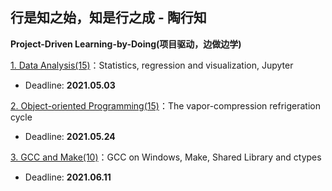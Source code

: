 ## 行是知之始，知是行之成 - 陶行知

**Project-Driven Learning-by-Doing(项目驱动，边做边学)**

[1. Data Analysis(15)](./P1)：Statistics, regression and visualization, Jupyter 

* Deadline: **2021.05.03**

[2. Object-oriented Programming(15)](./P2)：The vapor-compression refrigeration cycle 

* Deadline: **2021.05.24**

[3. GCC and Make(10)](./P3)：GCC on Windows, Make, Shared Library and ctypes

* Deadline: **2021.06.11**
